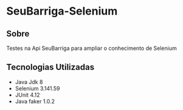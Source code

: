 # SeuBarriga-Selenium
## Sobre
Testes na Api SeuBarriga para ampliar o conhecimento de Selenium
## Tecnologias Utilizadas
- Java Jdk 8
- Selenium 3.141.59
- JUnit 4.12
- Java faker 1.0.2
